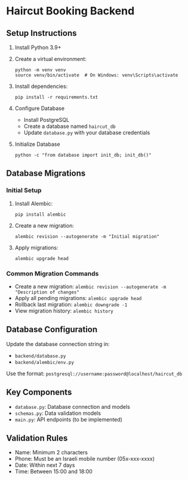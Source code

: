 # Haircut Booking Backend

## Setup Instructions

1. Install Python 3.9+
2. Create a virtual environment:
   ```
   python -m venv venv
   source venv/bin/activate  # On Windows: venv\Scripts\activate
   ```

3. Install dependencies:
   ```
   pip install -r requirements.txt
   ```

4. Configure Database
   - Install PostgreSQL
   - Create a database named `haircut_db`
   - Update `database.py` with your database credentials

5. Initialize Database
   ```
   python -c "from database import init_db; init_db()"
   ```

## Database Migrations

### Initial Setup
1. Install Alembic:
   ```
   pip install alembic
   ```

2. Create a new migration:
   ```
   alembic revision --autogenerate -m "Initial migration"
   ```

3. Apply migrations:
   ```
   alembic upgrade head
   ```

### Common Migration Commands
- Create a new migration: `alembic revision --autogenerate -m "Description of changes"`
- Apply all pending migrations: `alembic upgrade head`
- Rollback last migration: `alembic downgrade -1`
- View migration history: `alembic history`

## Database Configuration
Update the database connection string in:
- `backend/database.py`
- `backend/alembic/env.py`

Use the format: 
`postgresql://username:password@localhost/haircut_db`

## Key Components
- `database.py`: Database connection and models
- `schemas.py`: Data validation models
- `main.py`: API endpoints (to be implemented)

## Validation Rules
- Name: Minimum 2 characters
- Phone: Must be an Israeli mobile number (05x-xxx-xxxx)
- Date: Within next 7 days
- Time: Between 15:00 and 18:00
